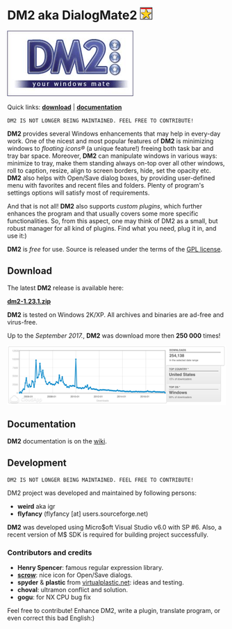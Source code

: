 # DM2 aka DialogMate2 ![](gfx/dm2ico.png)

![](gfx/dm2.png)

Quick links: [**download**](releases/latest) | [**documentation**](wiki)

    DM2 IS NOT LONGER BEING MAINTAINED. FEEL FREE TO CONTRIBUTE!

**DM2** provides several Windows enhancements that may help in every-day work. One of the nicest and most popular features of **DM2** is minimizing windows to _floating icons®_ (a unique feature!) freeing both task bar and tray bar space. Moreover, **DM2** can manipulate windows in various ways: minimize to tray, make them standing always on-top over all other windows, roll to caption, resize, align to screen borders, hide, set the opacity etc. **DM2** also helps with Open/Save dialog boxes, by providing user-defined menu with favorites and recent files and folders. Plenty of program's settings options will satisfy most of requirements.

And that is not all! **DM2** also supports _custom plugins_, which further enhances the program and that usually covers some more specific functionalities. So, from this aspect, one may think of DM2 as a small, but robust manager for all kind of plugins. Find what you need, plug it in, and use it:)

**DM2** is _free_ for use. Source is released under the terms of the [GPL license](LICENSE).

## Download

The latest **DM2** release is available here:

[**dm2-1.23.1.zip**](releases/latest)

**DM2** is tested on Windows 2K/XP. All archives and binaries are ad-free and virus-free.

Up to the _September 2017._, **DM2** was download more then **250 000** times!

![](gfx/history.png)

## Documentation

**DM2** documentation is on the [wiki](wiki).

## Development

    DM2 IS NOT LONGER BEING MAINTAINED. FEEL FREE TO CONTRIBUTE!

DM2 project was developed and maintained by following persons:

+ **weird** aka igr
+ **flyfancy** (flyfancy [at] users.sourceforge.net)

**DM2** was developed using Micro$oft Visual Studio v6.0 with SP #6. Also, a recent version of M$ SDK is required for building project successfully.

### Contributors and credits

+ **Henry Spencer**: famous regular expression library.
+ [**scrow**](http://scrow.virtualplastic.net/): nice icon for Open/Save dialogs.
+ **spyder** & **plastic** from [virtualplastic.net](http://virtualplastic.net): ideas and testing.
+ **choval**: ultramon conflict and solution.
+ **gogu**: for NX CPU bug fix

Feel free to contribute! Enhance DM2, write a plugin, translate program, or even correct this bad English:)